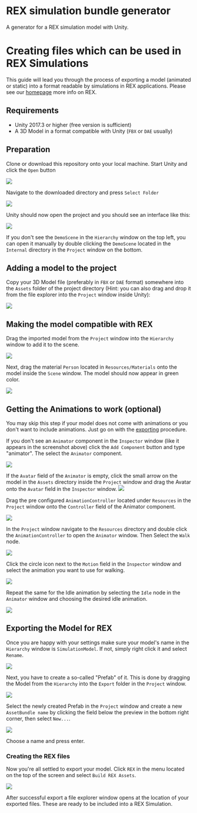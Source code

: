 # REX simulation bundle generator

A generator for a REX simulation model with Unity.

# Creating files which can be used in REX Simulations
This guide will lead you through the process of exporting a model (animated or static) into a format readable by simulations in REX applications. Please see our [homepage](https://www.robotic-eyes.com/) more info on REX.

## Requirements
* Unity 2017.3 or higher (free version is sufficient)
* A 3D Model in a format compatible with Unity (`FBX` or `DAE` usually)

## Preparation
Clone or download this repository onto your local machine.
Start Unity and click the `Open` button

![](doc/prep_open.png)

Navigate to the downloaded directory and press `Select Folder`

![](doc/prep_select_folder.png)

Unity should now open the project and you should see an interface like this:

![](doc/prep_unity_ui.png)

If you don't see the `DemoScene` in the `Hierarchy` window on the top left, you can open it manually by double clicking the `DemoScene` located in the `Internal` directory in the `Project` window on the bottom.

## Adding a model to the project
Copy your 3D Model file (preferably in `FBX` or `DAE` format) somewhere into the `Assets` folder of the project directory (Hint: you can also drag and drop it from the file explorer into the `Project` window inside Unity):

![](doc/model_drop.png)

## Making the model compatible with REX
Drag the imported model from the `Project` window into the `Hierarchy` window to add it to the scene.

![](doc/model_into_scene.png)

Next, drag the material `Person` located in `Resources/Materials` onto the model inside the `Scene` window. The model should now appear in green color. 

![](doc/model_set_material.png)

## Getting the Animations to work (optional)
You may skip this step if your model does not come with animations or you don't want to include animations. Just go on with the [exporting](#exporting-the-model-for-rex) procedure.

If you don't see an `Animator` component in the `Inspector` window (like it appears in the screenshot above) click the `Add Component` button and type "animator". The select the `Animator` component.

![](doc/model_add_animator.png)

If the `Avatar` field of the `Animator` is empty, click the small arrow on the model in the `Assets` directory inside the `Project` window and drag the Avatar onto the `Avatar` field in the `Inspector` window.
![](doc/model_anim_add_avatar.png)

Drag the pre configured `AnimationController` located under `Resources` in the `Project` window onto the `Controller` field of the Animator component.

![](doc/model_add_anim_controller.png)

In the `Project` window navigate to the `Resources` directory and double click the `AnimationController` to open the `Animator` window. Then Select the `Walk` node.

![](doc/anim_open_animator.png)

Click the circle icon next to the `Motion` field in the `Inspector` window and select the animation you want to use for walking.

![](doc/anim_add_walk.png)

Repeat the same for the Idle animation by selecting the `Idle` node in the `Animator` window and choosing the desired idle animation.

![](doc/anim_add_idle.png)

## Exporting the Model for REX
Once you are happy with your settings make sure your model's name in the `Hierarchy` window is `SimulationModel`. If not, simply right click it and select `Rename`.

![](doc/model_name.png)

Next, you have to create a so-called "Prefab" of it. This is done by dragging the Model from the `Hierarchy` into the `Export` folder in the `Project` window.

![](doc/model_prefab.png)

Select the newly created Prefab in the `Project` window and create a new `AssetBundle name` by clicking the field below the preview in the bottom right corner, then select `New...`.

![](doc/bundle_name.png)

Choose a name and press enter.

### Creating the REX files
Now you're all settled to export your model. Click `REX` in the menu located on the top of the screen and select `Build REX Assets`.

![](doc/export.png)

After successful export a file explorer window opens at the location of your exported files. These are ready to be included into a REX Simulation.